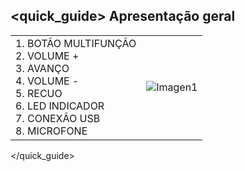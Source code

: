 ## <quick_guide> Apresentação geral

|  |  |
|:-------|:-------|
|1.	BOTÃO MULTIFUNÇÃO  <br> 2.	VOLUME + <br> 3.	AVANÇO <br> 4.	VOLUME -<br> 5.	RECUO<br> 6.	LED INDICADOR<br> 7.	CONEXÃO USB <br> 8.	MICROFONE|![Imagen1](http://static.energysistem.com/images/manuals/39929/5410254065a58.jpg)|
</quick_guide>

